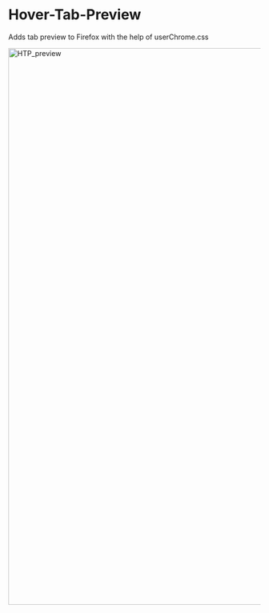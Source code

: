# Hover-Tab-Preview

Adds tab preview to Firefox with the help of userChrome.css  

<img width="1113" alt="HTP_preview" src="https://user-images.githubusercontent.com/16183548/230820629-db83b208-3187-4630-8a9d-126dff550a16.png">
